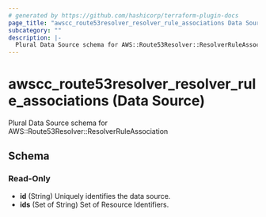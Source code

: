 ```yaml
---
# generated by https://github.com/hashicorp/terraform-plugin-docs
page_title: "awscc_route53resolver_resolver_rule_associations Data Source - terraform-provider-awscc"
subcategory: ""
description: |-
  Plural Data Source schema for AWS::Route53Resolver::ResolverRuleAssociation
---
```


# awscc_route53resolver_resolver_rule_associations (Data Source)

Plural Data Source schema for AWS::Route53Resolver::ResolverRuleAssociation



<!-- schema generated by tfplugindocs -->
## Schema

### Read-Only

- **id** (String) Uniquely identifies the data source.
- **ids** (Set of String) Set of Resource Identifiers.


